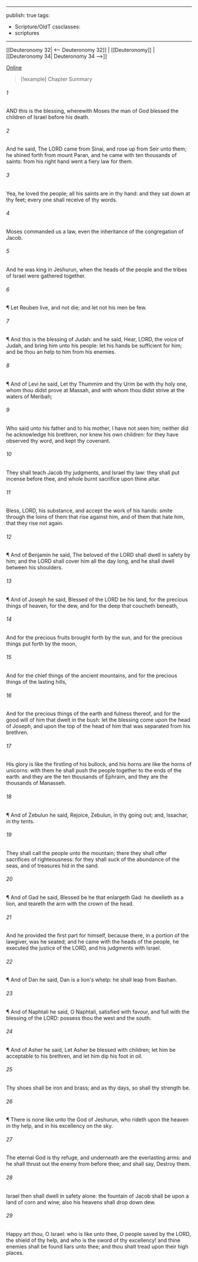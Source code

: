 

---
publish: true
tags:
  - Scripture/OldT
cssclasses:
  - scriptures
---
[[Deuteronomy 32| <-- Deuteronomy 32]] | [[Deuteronomy]] | [[Deuteronomy 34| Deuteronomy 34 -->]]

[Online](https://churchofjesuschrist.org/study/scriptures/ot/deut/33?lang=eng)

>[!example] Chapter Summary
>
###### 1
AND this is the blessing, wherewith Moses the man of God blessed the children of Israel before his death.
###### 2
And he said, The LORD came from Sinai, and rose up from Seir unto them; he shined forth from mount Paran, and he came with ten thousands of saints: from his right hand went a fiery law for them.
###### 3
Yea, he loved the people; all his saints are in thy hand: and they sat down at thy feet; every one shall receive of thy words.
###### 4
Moses commanded us a law, even the inheritance of the congregation of Jacob.
###### 5
And he was king in Jeshurun, when the heads of the people and the tribes of Israel were gathered together.
###### 6
¶ Let Reuben live, and not die; and let not his men be few.
###### 7
¶ And this is the blessing of Judah: and he said, Hear, LORD, the voice of Judah, and bring him unto his people: let his hands be sufficient for him; and be thou an help to him from his enemies.
###### 8
¶ And of Levi he said, Let thy Thummim and thy Urim be with thy holy one, whom thou didst prove at Massah, and with whom thou didst strive at the waters of Meribah;
###### 9
Who said unto his father and to his mother, I have not seen him; neither did he acknowledge his brethren, nor knew his own children: for they have observed thy word, and kept thy covenant.
###### 10
They shall teach Jacob thy judgments, and Israel thy law: they shall put incense before thee, and whole burnt sacrifice upon thine altar.
###### 11
Bless, LORD, his substance, and accept the work of his hands: smite through the loins of them that rise against him, and of them that hate him, that they rise not again.
###### 12
¶ And of Benjamin he said, The beloved of the LORD shall dwell in safety by him; and the LORD shall cover him all the day long, and he shall dwell between his shoulders.
###### 13
¶ And of Joseph he said, Blessed of the LORD be his land, for the precious things of heaven, for the dew, and for the deep that coucheth beneath,
###### 14
And for the precious fruits brought forth by the sun, and for the precious things put forth by the moon,
###### 15
And for the chief things of the ancient mountains, and for the precious things of the lasting hills,
###### 16
And for the precious things of the earth and fulness thereof, and for the good will of him that dwelt in the bush: let the blessing come upon the head of Joseph, and upon the top of the head of him that was separated from his brethren.
###### 17
His glory is like the firstling of his bullock, and his horns are like the horns of unicorns: with them he shall push the people together to the ends of the earth: and they are the ten thousands of Ephraim, and they are the thousands of Manasseh.
###### 18
¶ And of Zebulun he said, Rejoice, Zebulun, in thy going out; and, Issachar, in thy tents.
###### 19
They shall call the people unto the mountain; there they shall offer sacrifices of righteousness: for they shall suck of the abundance of the seas, and of treasures hid in the sand.
###### 20
¶ And of Gad he said, Blessed be he that enlargeth Gad: he dwelleth as a lion, and teareth the arm with the crown of the head.
###### 21
And he provided the first part for himself, because there, in a portion of the lawgiver, was he seated; and he came with the heads of the people, he executed the justice of the LORD, and his judgments with Israel.
###### 22
¶ And of Dan he said, Dan is a lion's whelp: he shall leap from Bashan.
###### 23
¶ And of Naphtali he said, O Naphtali, satisfied with favour, and full with the blessing of the LORD: possess thou the west and the south.
###### 24
¶ And of Asher he said, Let Asher be blessed with children; let him be acceptable to his brethren, and let him dip his foot in oil.
###### 25
Thy shoes shall be iron and brass; and as thy days, so shall thy strength be.
###### 26
¶ There is none like unto the God of Jeshurun, who rideth upon the heaven in thy help, and in his excellency on the sky.
###### 27
The eternal God is thy refuge, and underneath are the everlasting arms: and he shall thrust out the enemy from before thee; and shall say, Destroy them.
###### 28
Israel then shall dwell in safety alone: the fountain of Jacob shall be upon a land of corn and wine; also his heavens shall drop down dew.
###### 29
Happy art thou, O Israel: who is like unto thee, O people saved by the LORD, the shield of thy help, and who is the sword of thy excellency!  and thine enemies shall be found liars unto thee; and thou shalt tread upon their high places.



